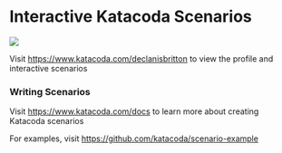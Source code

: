 # Interactive Katacoda Scenarios

[![](http://shields.katacoda.com/katacoda/declanisbritton/count.svg)](https://www.katacoda.com/declanisbritton "Get your profile on Katacoda.com")

Visit https://www.katacoda.com/declanisbritton to view the profile and interactive scenarios

### Writing Scenarios
Visit https://www.katacoda.com/docs to learn more about creating Katacoda scenarios

For examples, visit https://github.com/katacoda/scenario-example
